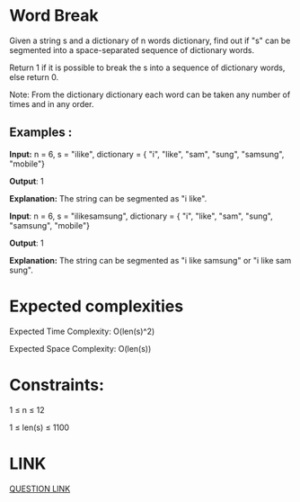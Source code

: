 # Word Break

Given a string s and a dictionary of n words dictionary, find out if "s" can be segmented into a space-separated sequence of dictionary words.

Return 1 if it is possible to break the s into a sequence of dictionary words, else return 0. 

Note: From the dictionary dictionary each word can be taken any number of times and in any order.

## Examples :

**Input:** n = 6, s = "ilike", dictionary = { "i", "like", "sam", "sung", "samsung", "mobile"}

**Output**: 1

**Explanation:** The string can be segmented as "i like".

**Input**: n = 6, s = "ilikesamsung", dictionary = { "i", "like", "sam", "sung", "samsung", "mobile"}

**Output**: 1

**Explanation:** The string can be segmented as "i like samsung" or "i like sam sung".

# Expected complexities
Expected Time Complexity: O(len(s)^2)

Expected Space Complexity: O(len(s))

# Constraints:
1 ≤ n ≤ 12

1 ≤ len(s) ≤ 1100

# LINK
[QUESTION LINK](https://www.geeksforgeeks.org/problems/word-break1352/1?itm_source=geeksforgeeks&itm_medium=article&itm_campaign=practice_card)
